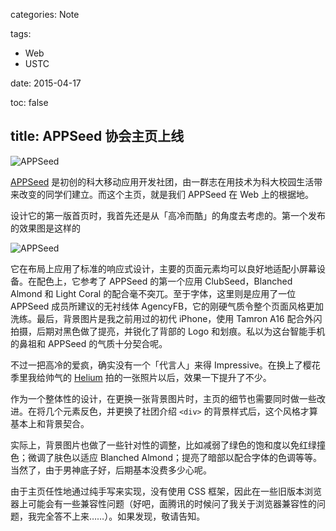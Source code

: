 categories: Note

tags:

- Web
- USTC

date: 2015-04-17

toc: false

title: APPSeed 协会主页上线
---

![APPSeed](http://7u2gqx.com1.z0.glb.clouddn.com/APPSeed协会主页上线2.jpg)

[APPSeed](http://iappseed.com) 是初创的科大移动应用开发社团，由一群志在用技术为科大校园生活带来改变的同学们建立。而这个主页，就是我们 APPSeed 在 Web 上的根据地。

设计它的第一版首页时，我首先还是从「高冷而酷」的角度去考虑的。第一个发布的效果图是这样的

<!--more-->

![APPSeed](http://7u2gqx.com1.z0.glb.clouddn.com/APPSeed协会主页上线1.jpg)

它在布局上应用了标准的响应式设计，主要的页面元素均可以良好地适配小屏幕设备。在配色上，它参考了 APPSeed 的第一个应用 ClubSeed，Blanched Almond 和 Light Coral 的配合毫不突兀。至于字体，这里则是应用了一位 APPSeed 成员所建议的无衬线体 AgencyFB，它的刚硬气质令整个页面风格更加洗练。最后，背景图片是我之前用过的初代 iPhone，使用 Tamron A16 配合外闪拍摄，后期对黑色做了提亮，并锐化了背部的 Logo 和划痕。私以为这台智能手机的鼻祖和 APPSeed 的气质十分契合呢。

不过一把高冷的爱疯，确实没有一个「代言人」来得 Impressive。在换上了樱花季里我给帅气的 [Helium](http://hengruo.github.io) 拍的一张照片以后，效果一下提升了不少。

作为一个整体性的设计，在更换一张背景图片时，主页的细节也需要同时做一些改进。在将几个元素反色，并更换了社团介绍 `<div>` 的背景样式后，这个风格才算基本上和背景契合。

实际上，背景图片也做了一些针对性的调整，比如减弱了绿色的饱和度以免红绿撞色；微调了肤色以适应 Blanched Almond；提亮了暗部以配合字体的色调等等。当然了，由于男神底子好，后期基本没费多少心呢。

由于主页任性地通过纯手写来实现，没有使用 CSS 框架，因此在一些旧版本浏览器上可能会有一些兼容性问题（好吧，面腾讯的时候问了我关于浏览器兼容性的问题，我完全答不上来……）。如果发现，敬请告知。
